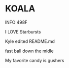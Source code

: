 # KOALA
INFO 498F


I LOVE Starbursts

Kyle edited README.md

fast ball down the midle



My favorite candy is gushers
